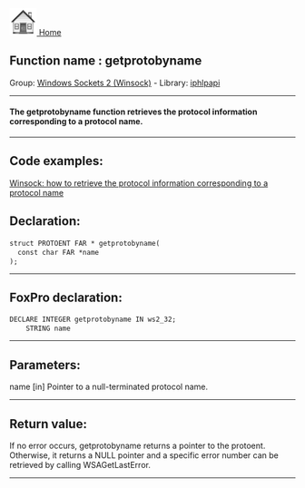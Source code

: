[<img src="../../images/home.png"> Home ](https://github.com/VFPX/Win32API)  

## Function name : getprotobyname
Group: [Windows Sockets 2 (Winsock)](../../functions_group.md#Windows_Sockets_2_(Winsock))  -  Library: [iphlpapi](../../libraries.md#iphlpapi)  
***  


#### The getprotobyname function retrieves the protocol information corresponding to a protocol name.
***  


## Code examples:
[Winsock: how to retrieve the protocol information corresponding to a protocol name](../../samples/sample_224.md)  

## Declaration:
```foxpro  
struct PROTOENT FAR * getprotobyname(
  const char FAR *name
);  
```  
***  


## FoxPro declaration:
```foxpro  
DECLARE INTEGER getprotobyname IN ws2_32;
	STRING name  
```  
***  


## Parameters:
name 
[in] Pointer to a null-terminated protocol name.   
***  


## Return value:
If no error occurs, getprotobyname returns a pointer to the protoent. Otherwise, it returns a NULL pointer and a specific error number can be retrieved by calling WSAGetLastError.  
***  

